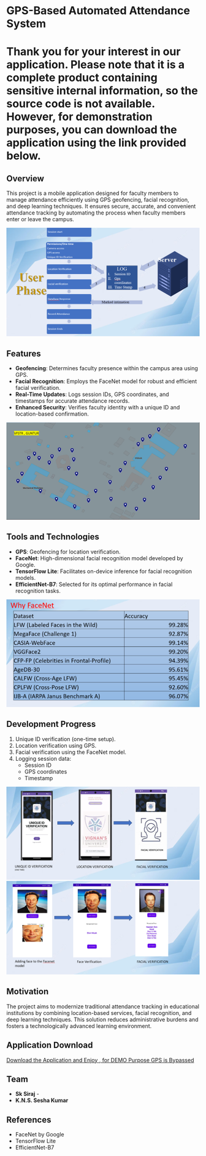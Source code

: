 # GPS-Based Automated Attendance System  

# Thank you for your interest in our application. Please note that it is a complete product containing sensitive internal information, so the source code is not available. However, for demonstration purposes, you can download the application using the link provided below. 

## Overview  
This project is a mobile application designed for faculty members to manage attendance efficiently using GPS geofencing, facial recognition, and deep learning techniques. It ensures secure, accurate, and convenient attendance tracking by automating the process when faculty members enter or leave the campus.  

![Application Phase Flow Diagram](https://github.com/Siraj-786/GPS-Based-Automated-Attendance-System-/raw/master/Application_Phase_Flow_Diagram.png)

## Features  
- **Geofencing**: Determines faculty presence within the campus area using GPS.  
- **Facial Recognition**: Employs the FaceNet model for robust and efficient facial verification.  
- **Real-Time Updates**: Logs session IDs, GPS coordinates, and timestamps for accurate attendance records.  
- **Enhanced Security**: Verifies faculty identity with a unique ID and location-based confirmation.  

![Geofence Google Map](https://github.com/Siraj-786/GPS-Based-Automated-Attendance-System-/blob/master/Geo_Fence.png)

## Tools and Technologies  
- **GPS**: Geofencing for location verification.  
- **FaceNet**: High-dimensional facial recognition model developed by Google.  
- **TensorFlow Lite**: Facilitates on-device inference for facial recognition models.  
- **EfficientNet-B7**: Selected for its optimal performance in facial recognition tasks.  

![Why FaceNet Statistics](https://github.com/Siraj-786/GPS-Based-Automated-Attendance-System-/blob/master/Why_Facenet.png)


## Development Progress  
1. Unique ID verification (one-time setup).  
2. Location verification using GPS.  
3. Facial verification using the FaceNet model.  
4. Logging session data:  
   - Session ID  
   - GPS coordinates  
   - Timestamp  

![Android User Phase 1](https://github.com/Siraj-786/GPS-Based-Automated-Attendance-System-/blob/master/Android_Phase_1.png)  
![Android User Phase 2](https://github.com/Siraj-786/GPS-Based-Automated-Attendance-System-/blob/master/Android_Phase_2.png)

## Motivation  
The project aims to modernize traditional attendance tracking in educational institutions by combining location-based services, facial recognition, and deep learning techniques. This solution reduces administrative burdens and fosters a technologically advanced learning environment.  

## Application Download  
[Download the Application and Enjoy , for DEMO Purpose GPS is Bypassed](https://drive.google.com/file/d/13rF60KXJUaNvU1mcCYqCSgCyJeqt3XII/view?usp=sharing)  

## Team  
- **Sk Siraj** - 
- **K.N.S. Sesha Kumar** 

## References  
- FaceNet by Google  
- TensorFlow Lite  
- EfficientNet-B7  
